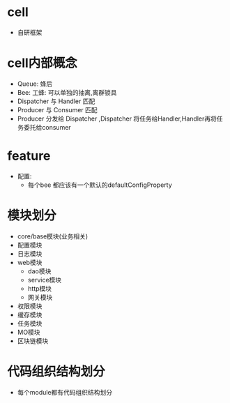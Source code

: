 # cell
- 自研框架

# cell内部概念
- Queue: 蜂后
- Bee: 工蜂: 可以单独的抽离,离群锁具
- Dispatcher 与 Handler 匹配
- Producer 与 Consumer 匹配
- Producer 分发给 Dispatcher  ,Dispatcher 将任务给Handler,Handler再将任务委托给consumer

# feature
- 配置:
    - 每个bee 都应该有一个默认的defaultConfigProperty

# 模块划分
- core/base模块(业务相关)
- 配置模块
- 日志模块
- web模块
    - dao模块
    - service模块
    - http模块
    - 网关模块
- 权限模块
- 缓存模块
- 任务模块
- MO模块
- 区块链模块



# 代码组织结构划分
- 每个module都有代码组织结构划分


